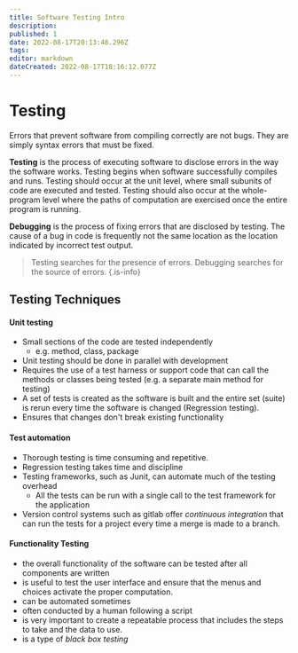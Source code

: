 ```yaml
---
title: Software Testing Intro
description: 
published: 1
date: 2022-08-17T20:13:48.296Z
tags: 
editor: markdown
dateCreated: 2022-08-17T18:16:12.077Z
---
```


# Testing

Errors that prevent software from compiling correctly are not bugs. They are simply syntax errors that must be fixed.

**Testing** is the process of executing software to disclose errors in the way the software works. Testing begins when software successfully compiles and runs. Testing should occur at the unit level, where small subunits of code are executed and tested. Testing should also occur at the whole-program level where the paths of computation are exercised once the entire program is running.

**Debugging** is the process of fixing errors that are disclosed by testing. The cause of a bug in code is frequently not the same location as the location indicated by incorrect test output.


> Testing searches for the presence of errors.
> Debugging searches for the source of errors.
{.is-info}


## Testing Techniques 
#### Unit testing
- Small sections of the code are tested independently
	- e.g. method, class, package
- Unit testing should be done in parallel with development
- Requires the use of a test harness or support code that can call the methods or classes being tested (e.g. a separate main method for testing)
- A set of tests is created as the software is built and the entire set (suite) is rerun every time the software is changed (Regression testing).
- Ensures that changes don't break existing functionality
  
#### Test automation
- Thorough testing is time consuming and repetitive.
- Regression testing takes time and discipline
- Testing frameworks, such as Junit,  can automate much of the testing overhead
	- All the tests can be run with a single call to the test framework for the application
- Version control systems such as gitlab offer *continuous integration* that can run the tests for a project every time a merge is made to a branch.

#### Functionality Testing
- the overall functionality of the software can be tested after all components are written
- is useful to test the user interface and ensure that the menus and choices activate the proper computation.
- can be automated sometimes
- often conducted by a human following a script
- is very important to create a repeatable process that includes the steps to take and the data to use.
- is a type of *black box testing*





 
  
